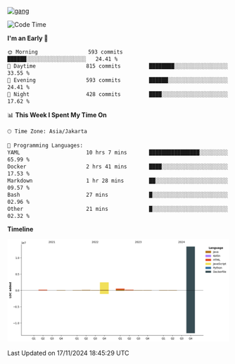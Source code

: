 <!-- [<img src='https://dev.karakun.com/assets/posts/2018-09-16-jc-java-article/3duke_suspects.jpg' alt='java'>](https://github.com/yeahbutstill) -->
[<img src='https://asset-2.tstatic.net/tribunnewswiki/foto/bank/images/Mozart.jpg' alt='gang'>](https://github.com/yeahbutstill)

<!--START_SECTION:waka-->
![Code Time](http://img.shields.io/badge/Code%20Time-2%2C908%20hrs%2049%20mins-blue)

**I'm an Early 🐤** 

```text
🌞 Morning                593 commits         ██████░░░░░░░░░░░░░░░░░░░   24.41 % 
🌆 Daytime                815 commits         ████████░░░░░░░░░░░░░░░░░   33.55 % 
🌃 Evening                593 commits         ██████░░░░░░░░░░░░░░░░░░░   24.41 % 
🌙 Night                  428 commits         ████░░░░░░░░░░░░░░░░░░░░░   17.62 % 
```


📊 **This Week I Spent My Time On** 

```text
🕑︎ Time Zone: Asia/Jakarta

💬 Programming Languages: 
YAML                     10 hrs 7 mins       ████████████████░░░░░░░░░   65.99 % 
Docker                   2 hrs 41 mins       ████░░░░░░░░░░░░░░░░░░░░░   17.53 % 
Markdown                 1 hr 28 mins        ██░░░░░░░░░░░░░░░░░░░░░░░   09.57 % 
Bash                     27 mins             █░░░░░░░░░░░░░░░░░░░░░░░░   02.96 % 
Other                    21 mins             █░░░░░░░░░░░░░░░░░░░░░░░░   02.32 % 
```

**Timeline**

![Lines of Code chart](https://raw.githubusercontent.com/yeahbutstill/yeahbutstill/main/assets/bar_graph.png)


 Last Updated on 17/11/2024 18:45:29 UTC
<!--END_SECTION:waka-->
